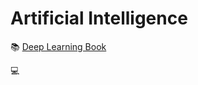 # Artificial Intelligence

:books:
[Deep Learning Book](https://www.deeplearningbook.org/)

:computer:
 
